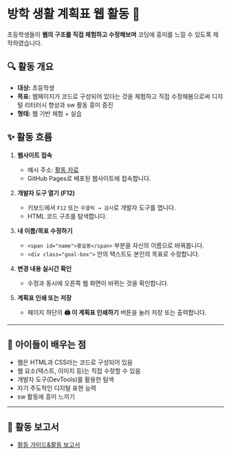 # 방학 생활 계획표 웹 활동 📝

초등학생들이 **웹의 구조를 직접 체험하고 수정해보며** 코딩에 흥미를 느낄 수 있도록 제작하였습니다.




## 🔍 활동 개요

- **대상:** 초등학생
- **목표:** 웹페이지가 코드로 구성되어 있다는 것을 체험하고 직접 수정해봄으로써 디지털 리터러시 향상과 sw 활동 흥미 증진
- **형태:** 웹 기반 체험 + 실습



## ✨ 활동 흐름

1. **웹사이트 접속**
   - 예시 주소: [활동 자료](https://chw1230.github.io/H-jumpSchool/)
   - GitHub Pages로 배포된 웹사이트에 접속합니다.

2. **개발자 도구 열기 (F12)**
   - 키보드에서 `F12` 또는 `우클릭 → 검사`로 개발자 도구를 엽니다.
   - HTML 코드 구조를 탐색합니다.

3. **내 이름/목표 수정하기**
   - `<span id="name">홍길동</span>` 부분을 자신의 이름으로 바꿔봅니다.
   - `<div class="goal-box">` 안의 텍스트도 본인의 목표로 수정합니다.

4. **변경 내용 실시간 확인**
   - 수정과 동시에 오른쪽 웹 화면이 바뀌는 것을 확인합니다.

5. **계획표 인쇄 또는 저장**
   - 페이지 하단의 **🖨️ 이 계획표 인쇄하기** 버튼을 눌러 저장 또는 출력합니다.

---

## 🧠 아이들이 배우는 점

- 웹은 HTML과 CSS라는 코드로 구성되어 있음
- 웹 요소(텍스트, 이미지 등)는 직접 수정할 수 있음
- 개발자 도구(DevTools)를 활용한 탐색
- 자기 주도적인 디지털 표현 능력
- sw 활동에 흥미 느끼기

---

## 📒 활동 보고서

 - [활동 가이드&활동 보고서](https://awesome-radish-2bf.notion.site/H-JUMP-SCHOOL-21a2d5dbd56980b3978ceaafccabbfeb?pvs=74)

